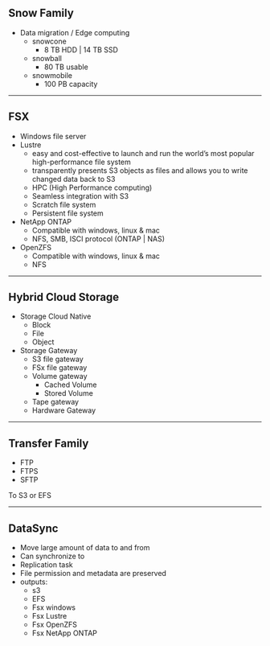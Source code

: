 Snow Family
-
- Data migration / Edge computing
  - snowcone
      - 8 TB HDD | 14 TB SSD
  - snowball
    - 80 TB usable 
  - snowmobile
    - 100 PB capacity

---
## FSX

- Windows file server 
- Lustre
  - easy and cost-effective to launch and run the world’s most popular high-performance file system
  - transparently presents S3 objects as files and allows you to write changed data back to S3
  - HPC (High Performance computing)
  - Seamless integration with S3
  - Scratch file system
  - Persistent file system
- NetApp ONTAP
  - Compatible with windows, linux & mac 
  - NFS, SMB, ISCI protocol (ONTAP | NAS)
- OpenZFS
  - Compatible with windows, linux & mac
  - NFS

---
## Hybrid Cloud Storage

- Storage Cloud Native
  - Block
  - File
  - Object
- Storage Gateway
  - S3 file gateway
  - FSx file gateway
  - Volume gateway
    - Cached Volume
    - Stored Volume
  - Tape gateway
  - Hardware Gateway

---
## Transfer Family
 
- FTP
- FTPS
- SFTP

To S3 or EFS

---
## DataSync

- Move large amount of data to and from
- Can synchronize to
- Replication task
- File permission and metadata are preserved
- outputs:
  - s3
  - EFS
  - Fsx windows
  - Fsx Lustre
  - Fsx OpenZFS
  - Fsx NetApp ONTAP

